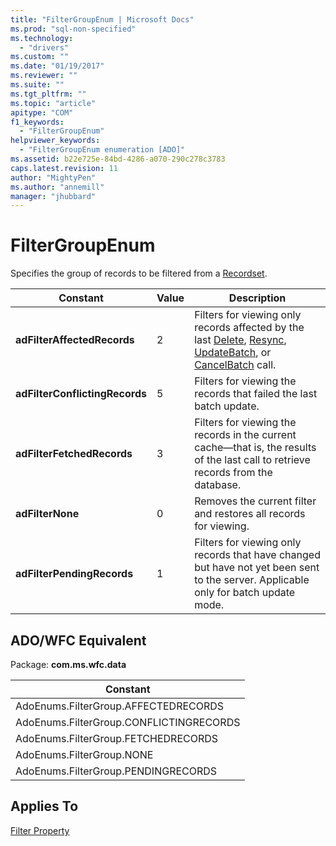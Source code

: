 ```yaml
---
title: "FilterGroupEnum | Microsoft Docs"
ms.prod: "sql-non-specified"
ms.technology:
  - "drivers"
ms.custom: ""
ms.date: "01/19/2017"
ms.reviewer: ""
ms.suite: ""
ms.tgt_pltfrm: ""
ms.topic: "article"
apitype: "COM"
f1_keywords: 
  - "FilterGroupEnum"
helpviewer_keywords: 
  - "FilterGroupEnum enumeration [ADO]"
ms.assetid: b22e725e-84bd-4286-a070-290c278c3783
caps.latest.revision: 11
author: "MightyPen"
ms.author: "annemill"
manager: "jhubbard"
---
```

# FilterGroupEnum
Specifies the group of records to be filtered from a [Recordset](../../../ado/reference/ado-api/recordset-object-ado.md).  
  
|Constant|Value|Description|  
|--------------|-----------|-----------------|  
|**adFilterAffectedRecords**|2|Filters for viewing only records affected by the last [Delete](../../../ado/reference/ado-api/delete-method-ado-recordset.md), [Resync](../../../ado/reference/ado-api/resync-method.md), [UpdateBatch](../../../ado/reference/ado-api/updatebatch-method.md), or [CancelBatch](../../../ado/reference/ado-api/cancelbatch-method-ado.md) call.|  
|**adFilterConflictingRecords**|5|Filters for viewing the records that failed the last batch update.|  
|**adFilterFetchedRecords**|3|Filters for viewing the records in the current cache—that is, the results of the last call to retrieve records from the database.|  
|**adFilterNone**|0|Removes the current filter and restores all records for viewing.|  
|**adFilterPendingRecords**|1|Filters for viewing only records that have changed but have not yet been sent to the server. Applicable only for batch update mode.|  
  
## ADO/WFC Equivalent  
 Package: **com.ms.wfc.data**  
  
|Constant|  
|--------------|  
|AdoEnums.FilterGroup.AFFECTEDRECORDS|  
|AdoEnums.FilterGroup.CONFLICTINGRECORDS|  
|AdoEnums.FilterGroup.FETCHEDRECORDS|  
|AdoEnums.FilterGroup.NONE|  
|AdoEnums.FilterGroup.PENDINGRECORDS|  
  
## Applies To  
 [Filter Property](../../../ado/reference/ado-api/filter-property.md)